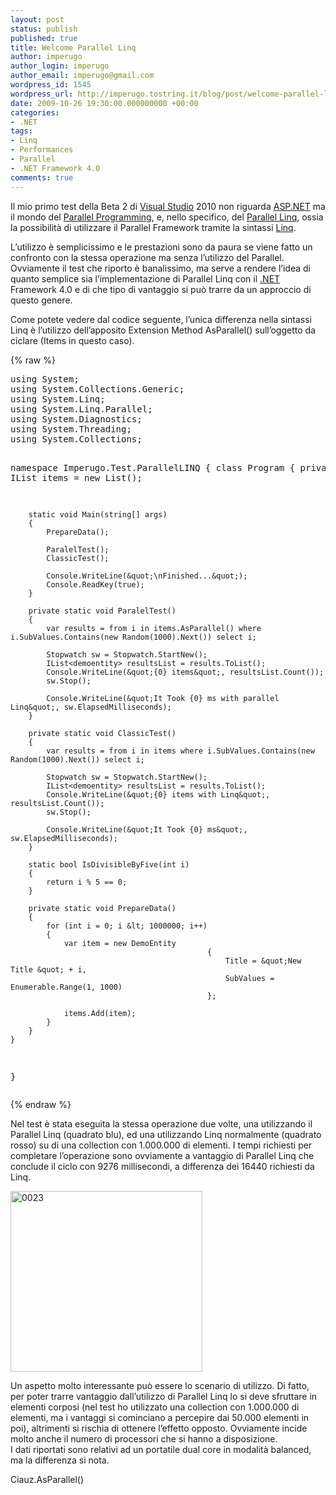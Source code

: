 ```yaml
---
layout: post
status: publish
published: true
title: Welcome Parallel Linq
author: imperugo
author_login: imperugo
author_email: imperugo@gmail.com
wordpress_id: 1545
wordpress_url: http://imperugo.tostring.it/blog/post/welcome-parallel-linq/
date: 2009-10-26 19:30:00.000000000 +00:00
categories:
- .NET
tags:
- Linq
- Performances
- Parallel
- .NET Framework 4.0
comments: true
---
```

<p>
	Il mio primo test della Beta 2 di <a href="http://imperugo.tostring.it/blog/search?q=Visual+Studio&amp;searchButton=Go" target="_blank" title="Search Visual Studio">Visual Studio</a> 2010 non riguarda <a href="http://imperugo.tostring.it/categories/archive/ASP.NET" target="_blank" title="ASP.NET">ASP.NET</a> ma il mondo del <a href="http://en.wikipedia.org/wiki/Parallel_computing" rel="nofollow" target="_blank" title="Parallel Programming">Parallel Programming</a>, e, nello specifico, del <a href="http://msdn.microsoft.com/en-us/magazine/cc163329.aspx" rel="nofollow" target="_blank" title="Parallel Linq">Parallel Linq</a>, ossia la possibilit&agrave; di utilizzare il Parallel Framework tramite la sintassi <a href="http://imperugo.tostring.it/tags/archive/linq" target="_blank" title="Linq">Linq</a>.</p>
<p>
	L&rsquo;utilizzo &egrave; semplicissimo e le prestazioni sono da paura se viene fatto un confronto con la stessa operazione ma senza l&rsquo;utilizzo del Parallel. Ovviamente il test che riporto &egrave; banalissimo, ma serve a rendere l&rsquo;idea di quanto semplice sia l&rsquo;implementazione di Parallel Linq con il <a href="http://imperugo.tostring.it/categories/archive/.NET" target="_blank" title=".NET Framework">.NET</a> Framework 4.0 e di che tipo di vantaggio si pu&ograve; trarre da un approccio di questo genere.</p>
<p>
	Come potete vedere dal codice seguente, l&rsquo;unica differenza nella sintassi Linq &egrave; l&rsquo;utilizzo dell&rsquo;apposito Extension Method AsParallel() sull&rsquo;oggetto da ciclare (Items in questo caso).</p>
{% raw %}<pre class="brush: csharp; ruler: true;">using System;
using System.Collections.Generic;
using System.Linq;
using System.Linq.Parallel;
using System.Diagnostics;
using System.Threading;
using System.Collections;

namespace Imperugo.Test.ParallelLINQ
{
    class Program
    {
        private static IList<demoentity> items = new List<demoentity>();

        static void Main(string[] args)
        {
            PrepareData();

            ParalelTest();
            ClassicTest();

            Console.WriteLine(&quot;\nFinished...&quot;);
            Console.ReadKey(true);
        }

        private static void ParalelTest()
        {
            var results = from i in items.AsParallel() where i.SubValues.Contains(new Random(1000).Next()) select i;

            Stopwatch sw = Stopwatch.StartNew();
            IList<demoentity> resultsList = results.ToList();
            Console.WriteLine(&quot;{0} items&quot;, resultsList.Count());
            sw.Stop();

            Console.WriteLine(&quot;It Took {0} ms with parallel Linq&quot;, sw.ElapsedMilliseconds);
        }

        private static void ClassicTest()
        {
            var results = from i in items where i.SubValues.Contains(new Random(1000).Next()) select i;

            Stopwatch sw = Stopwatch.StartNew();
            IList<demoentity> resultsList = results.ToList();
            Console.WriteLine(&quot;{0} items with Linq&quot;, resultsList.Count());
            sw.Stop();

            Console.WriteLine(&quot;It Took {0} ms&quot;, sw.ElapsedMilliseconds);
        }

        static bool IsDivisibleByFive(int i)
        {
            return i % 5 == 0;
        }

        private static void PrepareData()
        {
            for (int i = 0; i &lt; 1000000; i++)
            {
                var item = new DemoEntity
                                                {
                                                    Title = &quot;New Title &quot; + i,
                                                    SubValues = Enumerable.Range(1, 1000)
                                                };

                items.Add(item);
            }
        }
    }
}</demoentity></demoentity></demoentity></demoentity></pre>{% endraw %}
<p>
	Nel test &egrave; stata eseguita la stessa operazione due volte, una utilizzando il Parallel Linq (quadrato blu), ed una utilizzando Linq normalmente (quadrato rosso) su di una collection con 1.000.000 di elementi. I tempi richiesti per completare l&rsquo;operazione sono ovviamente a vantaggio di Parallel Linq che conclude il ciclo con 9276 millisecondi, a differenza dei 16440 richiesti da Linq.</p>
<p>
	<a href="http://imperugo.tostring.it/Content/Uploaded/image/0023_2.jpg" rel="shadowbox"><img alt="0023" border="0" height="289" src="http://imperugo.tostring.it/Content/Uploaded/image/0023_thumb.jpg" style="border-bottom: 0px; border-left: 0px; display: inline; border-top: 0px; border-right: 0px" title="0023" width="307" /></a></p>
<p>
	Un aspetto molto interessante pu&ograve; essere lo scenario di utilizzo. Di fatto, per poter trarre vantaggio dall&rsquo;utilizzo di Parallel Linq lo si deve sfruttare in elementi corposi (nel test ho utilizzato una collection con 1.000.000 di elementi, ma i vantaggi si cominciano a percepire dai 50.000 elementi in poi), altrimenti si rischia di ottenere l&rsquo;effetto opposto. Ovviamente incide molto anche il numero di processori che si hanno a disposizione. <br />
	I dati riportati sono relativi ad un portatile dual core in modalit&agrave; balanced, ma la differenza si nota.</p>
<p>
	Ciauz.AsParallel()</p>
